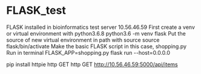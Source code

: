 # FLASK_test

FLASK installed in bioinformatics test server 10.56.46.59
First create a venv or virtual environment with python3.6.8
  python3.6 -m venv flask
Put the source of new virtual environment in path with source
  source flask/bin/activate
Make the basic FLASK script in this case, shopping.py
Run in terminal
  FLASK_APP=shopping.py flask run --host=0.0.0.0

pip install httpie
http GET http GET http://10.56.46.59:5000/api/items

